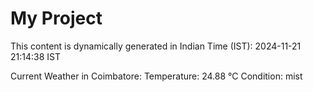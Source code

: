# My Project

This content is dynamically generated in Indian Time (IST): 2024-11-21 21:14:38 IST


Current Weather in Coimbatore:
Temperature: 24.88 °C
Condition: mist
